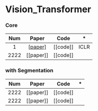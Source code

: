 # Vision_Transformer

### Core

Num | Paper | Code | * 
:---: | :---: | :---: | :---:
1 | [[paper]](https://arxiv.org/pdf/2010.11929.pdf) | [[code]] | ICLR 
2222 | [[paper]] | [[code]] | 

### with Segmentation

Num | Paper | Code | * 
:---: | :---: | :---: | :---:
2222 | [[paper]] | [[code]] | 
2222 | [[paper]] | [[code]] | 
